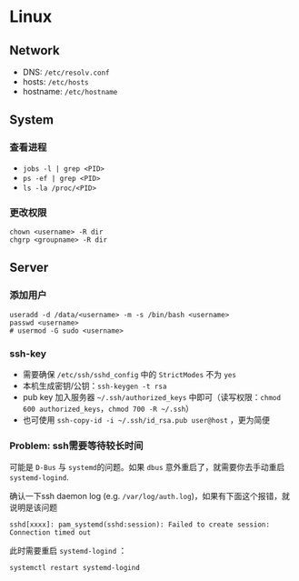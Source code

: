 # Linux

## Network

- DNS: `/etc/resolv.conf`
- hosts: `/etc/hosts`
- hostname: `/etc/hostname`

## System

### 查看进程

- `jobs -l | grep <PID>`
- `ps -ef | grep <PID>`
- `ls -la /proc/<PID>`

### 更改权限

```shell
chown <username> -R dir
chgrp <groupname> -R dir
```

## Server

### 添加用户

```shell
useradd -d /data/<username> -m -s /bin/bash <username>
passwd <username>
# usermod -G sudo <username>
```

### ssh-key

- 需要确保 `/etc/ssh/sshd_config` 中的 `StrictModes` 不为 `yes`
- 本机生成密钥/公钥：`ssh-keygen -t rsa`
- pub key 加入服务器 `~/.ssh/authorized_keys` 中即可（读写权限：`chmod 600 authorized_keys`，`chmod 700 -R ~/.ssh`）
- 也可使用 `ssh-copy-id -i ~/.ssh/id_rsa.pub user@host` ，更为简便

### Problem: ssh需要等待较长时间

可能是 `D-Bus` 与 `systemd`的问题。如果 `dbus` 意外重启了，就需要你去手动重启 `systemd-logind`.

确认一下ssh daemon log (e.g. `/var/log/auth.log`)，如果有下面这个报错，就说明是该问题

```shell
sshd[xxxx]: pam_systemd(sshd:session): Failed to create session: Connection timed out
```

此时需要重启 `systemd-logind` ：

```shell
systemctl restart systemd-logind
```